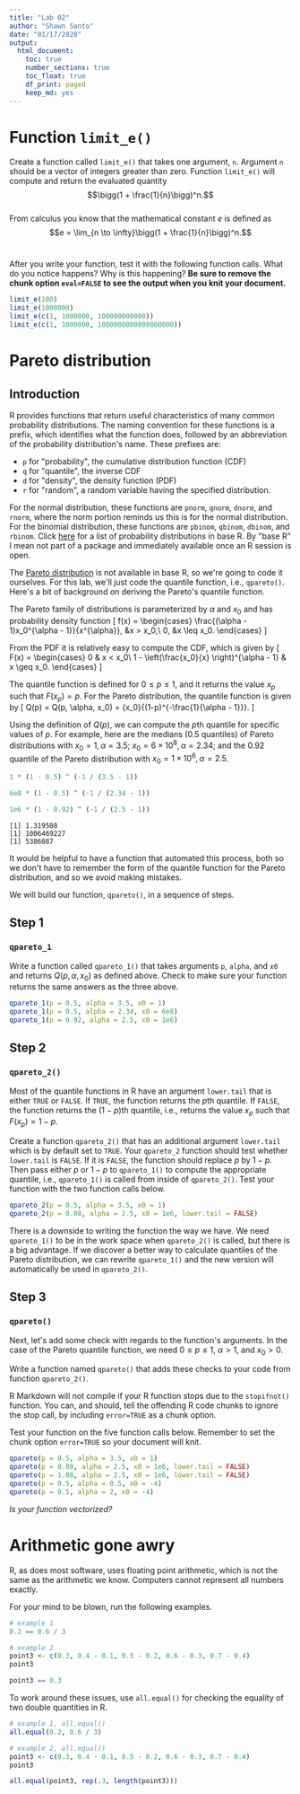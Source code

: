 ```yaml
---
title: "Lab 02"
author: "Shawn Santo"
date: "01/17/2020"
output: 
  html_document:
    toc: true
    number_sections: true
    toc_float: true
    df_print: paged
    keep_md: yes
---
```




# Function `limit_e()`

Create a function called `limit_e()` that takes one argument, `n`. Argument
`n` should be a vector of integers greater than zero. Function `limit_e()` will
compute and return the evaluated quantity <br>
$$\bigg(1 + \frac{1}{n}\bigg)^n.$$
<br>
From calculus you know that the mathematical constant $e$ is defined as
<br>
$$e = \lim_{n \to \infty}\bigg(1 + \frac{1}{n}\bigg)^n.$$
<br>



After you write your function, test it with the following function calls.
What do you notice happens? Why is this happening? **Be sure to remove the**
**chunk option `eval=FALSE` to see the output when you knit your document.**


```r
limit_e(100)
limit_e(1000000)
limit_e(c(1, 1000000, 100000000000))
limit_e(c(1, 1000000, 1000000000000000000))
```

# Pareto distribution

## Introduction

R provides functions that return useful characteristics of many common 
probability distributions. The naming convention for these functions is a 
prefix, which identifies what the function does, followed by an abbreviation 
of the probability distribution's name. These prefixes are: 

  + `p` for "probability", the cumulative distribution function (CDF)
  + `q` for "quantile", the inverse CDF
  + `d` for "density", the density function (PDF)
  + `r` for "random", a random variable having the specified distribution.

For the normal distribution, these functions are `pnorm`, `qnorm`, `dnorm`, 
and `rnorm`, where the norm portion reminds us this is for the normal 
distribution. For the binomial distribution, these functions are `pbinom`, 
`qbinom`, `dbinom`, and `rbinom`. Click [here](https://stat.ethz.ch/R-manual/R-devel/library/stats/html/Distributions.html)
for a list of probability distributions in base R. By "base R" I mean not 
part of a package and immediately available once an R session is open.

The [Pareto distribution](https://en.wikipedia.org/wiki/Pareto_distribution) 
is not available in base R, so we're going to code it ourselves. For this 
lab, we'll just code the quantile function, i.e., `qpareto()`. 
Here's a bit of background on deriving the Pareto's quantile function. 

The Pareto family of distributions is parameterized by $\alpha$ and $x_0$ and 
has probability density function
\[
f(x) = \begin{cases}
\frac{(\alpha - 1)x_0^{\alpha - 1}}{x^{\alpha}}, &x > x_0,\\
0, &x \leq x_0.
\end{cases}
\]

From the PDF it is relatively easy to compute the CDF, which is given by
\[
F(x) = \begin{cases}
0 & x < x_0\\
1 - \left(\frac{x_0}{x} \right)^{\alpha - 1} & x \geq x_0.
\end{cases}
\]

The quantile function is defined for $0 \le p \le 1$, and it returns the 
value $x_p$ such that $F(x_p) = p$. For the Pareto distribution, 
the quantile function is given by 
\[
Q(p) = Q(p, \alpha, x_0) = {x_0}{(1-p)^{-\frac{1}{\alpha - 1}}}.
\]

Using the definition of $Q(p)$, we can compute the $p$th quantile for 
specific values of $p$. For example, here are the medians ($0.5$ quantiles) 
of Pareto distributions with $x_0 = 1, \alpha = 3.5$;
$x_0 = 6\times 10^8, \alpha = 2.34$; and the $0.92$ quantile of the
Pareto distribution with $x_0 = 1\times 10^6, \alpha = 2.5$.


```r
1 * (1 - 0.5) ^ (-1 / (3.5 - 1))

6e8 * (1 - 0.5) ^ (-1 / (2.34 - 1))

1e6 * (1 - 0.92) ^ (-1 / (2.5 - 1))
```

```
[1] 1.319508
[1] 1006469227
[1] 5386087
```

It would be helpful to have a function that automated this process,
both so we don't have to remember the form of the quantile function for the 
Pareto distribution, and so we avoid making mistakes.

We will build our function, `qpareto()`, in a sequence of steps.

## Step 1

### `qpareto_1`

Write a function called `qpareto_1()` that takes arguments 
`p`, `alpha`, and `x0` and returns $Q(p, \alpha, x_0)$ as defined above. 
Check to make sure your function returns the same answers as the three above.





```r
qpareto_1(p = 0.5, alpha = 3.5, x0 = 1)
qpareto_1(p = 0.5, alpha = 2.34, x0 = 6e8)
qpareto_1(p = 0.92, alpha = 2.5, x0 = 1e6)
```


## Step 2

### `qpareto_2()`

Most of the quantile functions in R have an argument `lower.tail` that is 
either `TRUE` or `FALSE`. If `TRUE`, the function returns the $p$th quantile. 
If `FALSE`, the function returns the $(1-p)$th quantile, i.e., returns the 
value $x_p$ such that $F(x_p) = 1 - p$. 

Create a function `qpareto_2()` that has an additional argument `lower.tail` 
which is by default set to `TRUE`. Your `qpareto_2` function should test
whether `lower.tail` is `FALSE`. If it is `FALSE`, the function should replace
$p$ by $1-p$. Then pass either $p$ or $1-p$ to `qpareto_1()` to compute the
appropriate quantile, i.e., `qpareto_1()` is called from inside of
`qpareto_2()`. Test your function with the two function calls below.





```r
qpareto_2(p = 0.5, alpha = 3.5, x0 = 1)
qpareto_2(p = 0.08, alpha = 2.5, x0 = 1e6, lower.tail = FALSE)
```

There is a downside to writing the function the way we have. 
We need `qpareto_1()`
to be in the work space when `qpareto_2()` is called, 
but there is a big advantage.
If we discover a better way to calculate quantiles of the Pareto
distribution, we
can rewrite `qpareto_1()` and the new version will automatically
be used in `qpareto_2()`.


## Step 3

### `qpareto()`

Next, let's add some check with regards to the function's arguments. In the
case of the Pareto quantile function, we need $0\leq p\leq 1$, $\alpha > 1$, 
and $x_0 > 0$.  

Write a function named `qpareto()` that adds these checks to your code from 
function `qpareto_2()`.

R Markdown will not compile if your R function stops due to the `stopifnot()`
function. You can, and should, tell the offending R code chunks to ignore the
stop call, by including `error=TRUE` as a chunk option. 

Test your function on the five function calls below.
Remember to set the chunk option `error=TRUE` so your document will knit.





```r
qpareto(p = 0.5, alpha = 3.5, x0 = 1)
qpareto(p = 0.08, alpha = 2.5, x0 = 1e6, lower.tail = FALSE)
qpareto(p = 1.08, alpha = 2.5, x0 = 1e6, lower.tail = FALSE)
qpareto(p = 0.5, alpha = 0.5, x0 = -4)
qpareto(p = 0.5, alpha = 2, x0 = -4)
```

*Is your function vectorized?*

# Arithmetic gone awry

R, as does most software, uses floating point arithmetic, which is not 
the same as the arithmetic we know. Computers cannot represent all 
numbers exactly. 

For your mind to be blown, run the following examples.


```r
# example 1
0.2 == 0.6 / 3

# example 2
point3 <- c(0.3, 0.4 - 0.1, 0.5 - 0.2, 0.6 - 0.3, 0.7 - 0.4)
point3

point3 == 0.3
```

To work around these issues, use `all.equal()` for checking the equality of
two double quantities in R.


```r
# example 1, all.equal()
all.equal(0.2, 0.6 / 3)

# example 2, all.equal()
point3 <- c(0.3, 0.4 - 0.1, 0.5 - 0.2, 0.6 - 0.3, 0.7 - 0.4)
point3

all.equal(point3, rep(.3, length(point3)))
```
